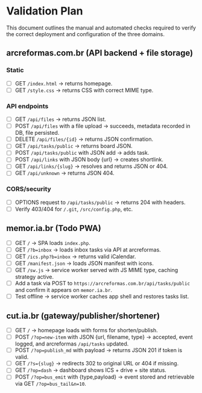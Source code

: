 # Validation Plan

This document outlines the manual and automated checks required to verify the correct deployment and configuration of the three domains.

## arcreformas.com.br (API backend + file storage)

### Static
- [ ] GET `/index.html` → returns homepage.
- [ ] GET `/style.css` → returns CSS with correct MIME type.

### API endpoints
- [ ] GET `/api/files` → returns JSON list.
- [ ] POST `/api/files` with a file upload → succeeds, metadata recorded in DB, file persisted.
- [ ] DELETE `/api/files/{id}` → returns JSON confirmation.
- [ ] GET `/api/tasks/public` → returns board JSON.
- [ ] POST `/api/tasks/public` with JSON add → adds task.
- [ ] POST `/api/links` with JSON body {url} → creates shortlink.
- [ ] GET `/api/links/{slug}` → resolves and returns JSON or 404.
- [ ] GET `/api/unknown` → returns JSON 404.

### CORS/security
- [ ] OPTIONS request to `/api/tasks/public` → returns 204 with headers.
- [ ] Verify 403/404 for `/.git`, `/src/config.php`, etc.

## memor.ia.br (Todo PWA)

- [ ] GET `/` → SPA loads `index.php`.
- [ ] GET `/?b=inbox` → loads inbox tasks via API at arcreformas.
- [ ] GET `/ics.php?b=inbox` → returns valid iCalendar.
- [ ] GET `/manifest.json` → loads JSON manifest with icons.
- [ ] GET `/sw.js` → service worker served with JS MIME type, caching strategy active.
- [ ] Add a task via POST to `https://arcreformas.com.br/api/tasks/public` and confirm it appears on `memor.ia.br`.
- [ ] Test offline → service worker caches app shell and restores tasks list.

## cut.ia.br (gateway/publisher/shortener)

- [ ] GET `/` → homepage loads with forms for shorten/publish.
- [ ] POST `/?op=new-item` with JSON {url, filename, type} → accepted, event logged, and arcreformas `/api/tasks` updated.
- [ ] POST `/?op=publish_md` with payload → returns JSON 201 if token is valid.
- [ ] GET `/?s={slug}` → redirects 302 to original URL or 404 if missing.
- [ ] GET `/?op=dash` → dashboard shows ICS + drive + site status.
- [ ] POST `/?op=bus_emit` with {type,payload} → event stored and retrievable via GET `/?op=bus_tail&n=10`.
